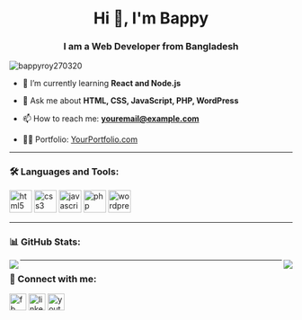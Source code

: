 <h1 align="center">Hi 👋, I'm Bappy</h1>
<h3 align="center">I am a Web Developer from Bangladesh</h3>

<p align="left"> <img src="https://komarev.com/ghpvc/?username=bappyroy270320&label=Profile%20views&color=0e75b6&style=flat" alt="bappyroy270320" /> </p>

- 🌱 I’m currently learning **React and Node.js**

- 💬 Ask me about **HTML, CSS, JavaScript, PHP, WordPress**

- 📫 How to reach me: **youremail@example.com**

- 👨‍💻 Portfolio: [YourPortfolio.com](https://yourportfolio.com)

---

### 🛠️ Languages and Tools:

<p align="left">
  <img src="https://cdn.jsdelivr.net/gh/devicons/devicon/icons/html5/html5-original.svg" alt="html5" width="40" height="40"/>
  <img src="https://cdn.jsdelivr.net/gh/devicons/devicon/icons/css3/css3-original.svg" alt="css3" width="40" height="40"/>
  <img src="https://cdn.jsdelivr.net/gh/devicons/devicon/icons/javascript/javascript-original.svg" alt="javascript" width="40" height="40"/>
  <img src="https://cdn.jsdelivr.net/gh/devicons/devicon/icons/php/php-original.svg" alt="php" width="40" height="40"/>
  <img src="https://cdn.jsdelivr.net/gh/devicons/devicon/icons/wordpress/wordpress-original.svg" alt="wordpress" width="40" height="40"/>
</p>

---

### 📊 GitHub Stats:

<p>
  <img align="left" src="https://github-readme-stats.vercel.app/api?username=bappyroy270320&show_icons=true&theme=tokyonight" />
  <img align="right" src="https://github-readme-stats.vercel.app/api/top-langs/?username=bappyroy270320&layout=compact&theme=tokyonight" />
</p>

---

### 🔗 Connect with me:

<p align="left">
  <a href="https://facebook.com/yourprofile" target="blank"><img align="center" src="https://cdn-icons-png.flaticon.com/512/145/145802.png" alt="fb" height="30" width="30" /></a>
  <a href="https://linkedin.com/in/yourprofile" target="blank"><img align="center" src="https://cdn-icons-png.flaticon.com/512/145/145807.png" alt="linkedin" height="30" width="30" /></a>
  <a href="https://www.youtube.com/@yourchannel" target="blank"><img align="center" src="https://cdn-icons-png.flaticon.com/512/1384/1384060.png" alt="youtube" height="30" width="30" /></a>
</p>
